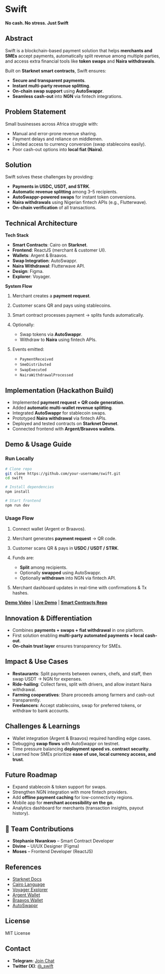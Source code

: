 # Swift

**No cash. No stress. Just Swift**


## Abstract

Swift is a blockchain-based payment solution that helps **merchants and SMEs** accept payments, automatically split revenue among multiple parties, and access extra financial tools like **token swaps** and **Naira withdrawals**.

Built on **Starknet smart contracts**, Swift ensures:

* **Secure and transparent payments**.
* **Instant multi-party revenue splitting**.
* **On-chain swap support** using **AutoSwappr**.
* **Seamless cash-out** into **NGN** via fintech integrations.

## Problem Statement

Small businesses across Africa struggle with:

* Manual and error-prone revenue sharing.
* Payment delays and reliance on middlemen.
* Limited access to currency conversion (swap stablecoins easily).
* Poor cash-out options into **local fiat (Naira)**.

## Solution

Swift solves these challenges by providing:

* **Payments in USDC, USDT, and STRK**.
* **Automatic revenue splitting** among 3–5 recipients.
* **AutoSwappr-powered swaps** for instant token conversions.
* **Naira withdrawals** using Nigerian fintech APIs (e.g., Flutterwave).
* **On-chain verification** of all transactions.


## Technical Architecture

**Tech Stack**

* **Smart Contracts**: Cairo on **Starknet**.
* **Frontend**: ReactJS (merchant & customer UI).
* **Wallets**: Argent & Braavos.
* **Swap Integration**: AutoSwappr.
* **Naira Withdrawal**: Flutterwave API.
* **Design**: Figma.
* **Explorer**: Voyager.

**System Flow**

1. Merchant creates a **payment request**.
2. Customer scans QR and pays using stablecoins.
3. Smart contract processes payment → splits funds automatically.
4. Optionally:

   * Swap tokens via **AutoSwappr**.
   * Withdraw to **Naira** using fintech APIs.
5. Events emitted:

   * `PaymentReceived`
   * `SmeDistributed`
   * `SwapExecuted`
   * `NairaWithdrawalProcessed`


## Implementation (Hackathon Build)

* Implemented **payment request + QR code generation**.
* Added **automatic multi-wallet revenue splitting**.
* Integrated **AutoSwappr** for stablecoin swaps.
* Prototyped **Naira withdrawal** via fintech APIs.
* Deployed and tested contracts on **Starknet Devnet**.
* Connected frontend with **Argent/Braavos wallets**.


## Demo & Usage Guide

### Run Locally

```bash
# Clone repo
git clone https://github.com/your-username/swift.git
cd swift

# Install dependencies
npm install

# Start frontend
npm run dev
```

### Usage Flow

1. Connect wallet (Argent or Braavos).
2. Merchant generates **payment request** → QR code.
3. Customer scans QR & pays in **USDC / USDT / STRK**.
4. Funds are:

   * **Split** among recipients.
   * Optionally **swapped** using AutoSwappr.
   * Optionally **withdrawn** into NGN via fintech API.
5. Merchant dashboard updates in real-time with confirmations & Tx hashes.

 **[Demo Video](#)** | **[Live Demo](#)** | **[Smart Contracts Repo](#)**

## Innovation & Differentiation

* Combines **payments + swaps + fiat withdrawal** in one platform.
* First solution enabling **multi-party automated payments + local cash-out**.
* **On-chain trust layer** ensures transparency for SMEs.

## Impact & Use Cases

* **Restaurants**: Split payments between owners, chefs, and staff, then swap USDT → NGN for expenses.
* **Ride-hailing**: Collect fares, split with drivers, and allow instant Naira withdrawal.
* **Farming cooperatives**: Share proceeds among farmers and cash-out transparently.
* **Freelancers**: Accept stablecoins, swap for preferred tokens, or withdraw to bank accounts.


## Challenges & Learnings

* Wallet integration (Argent & Braavos) required handling edge cases.
* Debugging **swap flows** with AutoSwappr on testnet.
* Time pressure balancing **deployment speed vs. contract security**.
* Learned how SMEs prioritize **ease of use, local currency access, and trust**.


## Future Roadmap

* Expand stablecoin & token support for swaps.
* Strengthen NGN integration with more fintech providers.
* Add **offline payment caching** for low-connectivity regions.
* Mobile app for **merchant accessibility on the go**.
* Analytics dashboard for merchants (transaction insights, payout history).

## 👥 Team Contributions

* **Stephanie Nwankwo** – Smart Contract Developer
* **Divine** – UI/UX Designer (Figma)
* **Moses** – Frontend Developer (ReactJS)

## References

* [Starknet Docs](https://docs.starknet.io/)
* [Cairo Language](https://www.cairo-lang.org/)
* [Voyager Explorer](https://voyager.online/)
* [Argent Wallet](https://www.argent.xyz/)
* [Braavos Wallet](https://braavos.app/)
* [AutoSwappr](#)

## License

MIT License


## Contact

* **Telegram**: [Join Chat](#)
* **Twitter (X)**: [@\_swift](https://x.com/_swift)
